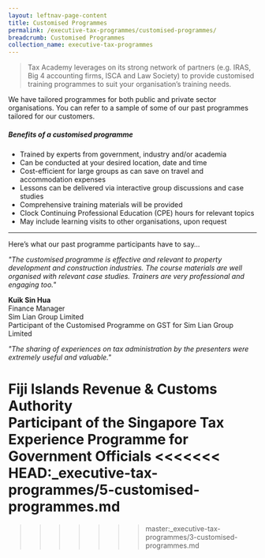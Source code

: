 ```yaml
---
layout: leftnav-page-content
title: Customised Programmes
permalink: /executive-tax-programmes/customised-programmes/
breadcrumb: Customised Programmes
collection_name: executive-tax-programmes
---
```


> Tax Academy leverages on its strong network of partners (e.g. IRAS, Big 4 accounting firms, ISCA and Law Society) to provide customised training programmes to suit your organisation’s training needs.

We have tailored programmes for both public and private sector organisations. You can refer to a sample of some of our past programmes tailored for our customers.

##### **Benefits of a customised programme**

* Trained by experts from government, industry and/or academia
* Can be conducted at your desired location, date and time
* Cost-efficient for large groups as can save on travel and accommodation expenses
* Lessons can be delivered via interactive group discussions and case studies
* Comprehensive training materials will be provided
* Clock Continuing Professional Education (CPE) hours for relevant topics
* May include learning visits to other organisations, upon request

---

Here’s what our past programme participants have to say… 

*"The customised programme is effective and relevant to property development and construction industries. The course materials are well organised with relevant case studies. Trainers are very professional and engaging too."* 

**Kuik Sin Hua** <br>
Finance Manager <br>
Sim Lian Group Limited <br>
Participant of the Customised Programme on GST for Sim Lian Group Limited 


*"The sharing of experiences on tax administration by the presenters were extremely useful and valuable."*

**Fiji Islands Revenue & Customs Authority** <br>
Participant of the Singapore Tax Experience Programme for Government Officials
<<<<<<< HEAD:_executive-tax-programmes/5-customised-programmes.md
=======

>>>>>>> master:_executive-tax-programmes/3-customised-programmes.md
